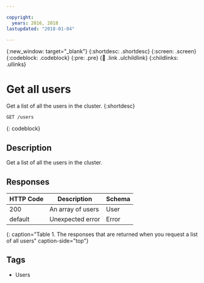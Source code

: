 ```yaml
---

copyright:
  years: 2016, 2018
lastupdated: "2018-01-04"

---
```


{:new_window: target="_blank"}
{:shortdesc: .shortdesc}
{:screen: .screen}
{:codeblock: .codeblock}
{:pre: .pre}
{:child: .link .ulchildlink}
{:childlinks: .ullinks}

# Get all users

Get a list of all the users in the cluster.
{:shortdesc}

```
GET /users
```
{: codeblock}

## Description

Get a list of all the users in the cluster.

## Responses

|HTTP Code|Description|Schema|
|---------|-----------|------|
|200|An array of users|User|
|default|Unexpected error|Error|
{: caption="Table 1. The responses that are returned when you request a list of all users" caption-side="top"}

## Tags

* Users
